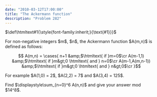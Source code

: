 ```yaml
---
date: "2010-03-12T17:00:00"
title: "The Ackermann function"
description: "Problem 282"
---
```


$\def\htmltext#1{\style{font-family:inherit;}{\text{#1}}}$
<p>
For non-negative integers $m$, $n$, the Ackermann function $A(m,n)$ is defined as follows:

$$
A(m,n) = \cases{
n+1 &amp;$\htmltext{ if  }m=0$\cr
A(m-1,1) &amp;$\htmltext{ if   }m&gt;0 \htmltext{  and  } n=0$\cr
A(m-1,A(m,n-1)) &amp;$\htmltext{ if   }m&gt;0 \htmltext{  and  } n&gt;0$\cr
}$$
</p>
<p>
For example $A(1,0) = 2$, $A(2,2) = 7$ and $A(3,4) = 125$.
</p>
<p>
Find $\displaystyle\sum_{n=0}^6 A(n,n)$ and give your answer mod $14^8$.</p>

